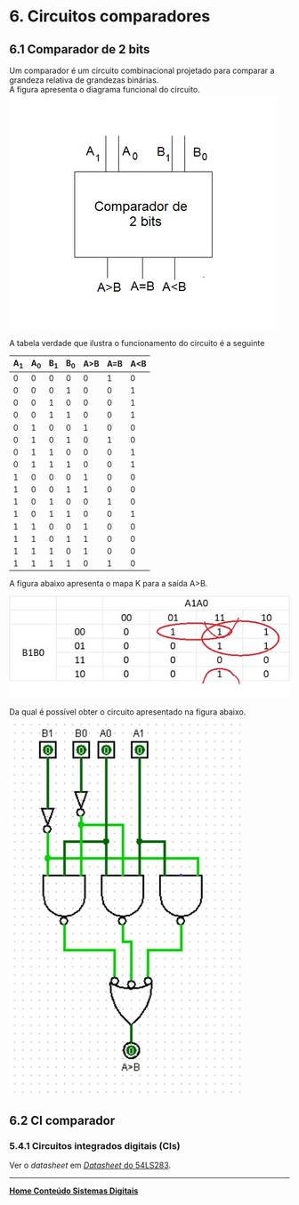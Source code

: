 # 6. Circuitos comparadores 

## 6.1 Comparador de 2 bits

Um comparador é um circuito combinacional projetado para comparar a grandeza relativa de grandezas binárias.  
A figura apresenta o diagrama funcional do circuito.  
![Comparador de 2 bits](/sisdig_aulas/images_sisdig/comparador2bits.jpg)

A tabela verdade que ilustra o funcionamento do circuito é a seguinte

| A<sub>1</sub> | A<sub>0</sub> | B<sub>1</sub> | B<sub>0</sub> | A>B | A=B | A<B |
| - | - | - | - | - | - | - |
| 0 | 0 | 0 | 0 | 0 | 1 | 0 |
| 0 | 0 | 0 | 1 | 0 | 0 | 1 |
| 0 | 0 | 1 | 0 | 0 | 0 | 1 |
| 0 | 0 | 1 | 1 | 0 | 0 | 1 |
| 0 | 1 | 0 | 0 | 1 | 0 | 0 |
| 0 | 1 | 0 | 1 | 0 | 1 | 0 |
| 0 | 1 | 1 | 0 | 0 | 0 | 1 |
| 0 | 1 | 1 | 1 | 0 | 0 | 1 |
| 1 | 0 | 0 | 0 | 1 | 0 | 0 |
| 1 | 0 | 0 | 1 | 1 | 0 | 0 |
| 1 | 0 | 1 | 0 | 0 | 1 | 0 |
| 1 | 0 | 1 | 1 | 0 | 0 | 1 |
| 1 | 1 | 0 | 0 | 1 | 0 | 0 |
| 1 | 1 | 0 | 1 | 1 | 0 | 0 |
| 1 | 1 | 1 | 0 | 1 | 0 | 0 |
| 1 | 1 | 1 | 1 | 0 | 1 | 0 |

A figura abaixo apresenta o mapa K para a saída A>B.  

![Mapa K: A>B](/sisdig_aulas/images_sisdig/mapaKamaiorb.jpg)

Da qual é possível obter o circuito apresentado na figura abaixo.
![Circuito comparador de 2 bits: A>B](/sisdig_aulas/images_sisdig/circuitocomparador.jpg)


## 6.2 CI comparador

### 5.4.1 Circuitos integrados digitais (CIs)

Ver o *datasheet* em [*Datasheet* do 54LS283](https://github.com/claytonjasilva/claytonjasilva.github.io/blob/main/sisdig_aulas/74LS283_National.pdf).  

___
**[Home Conteúdo Sistemas Digitais](https://github.com/claytonjasilva/claytonjasilva.github.io/blob/main/sisdig_aulas.md)**  







